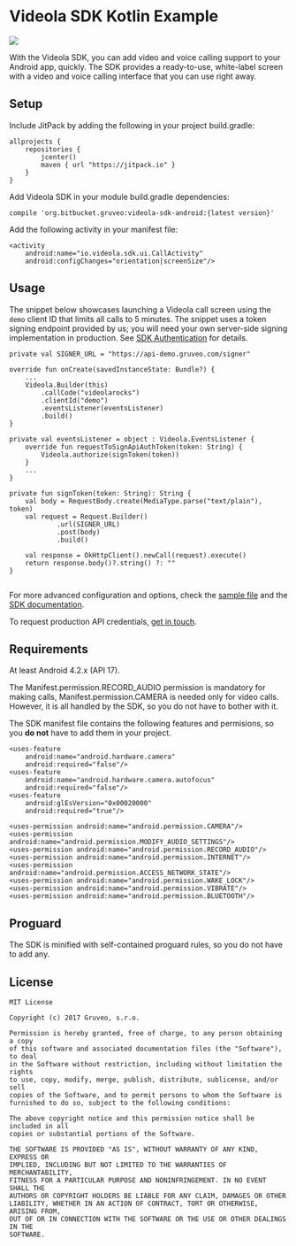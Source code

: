 Videola SDK Kotlin Example
=====

[![](https://jitpack.io/v/org.bitbucket.gruveo/videola-sdk-android.svg)](https://jitpack.io/#org.bitbucket.gruveo/videola-sdk-android)

With the Videola SDK, you can add video and voice calling support to your Android app, quickly. The SDK provides a ready-to-use, white-label screen with a video and voice calling interface that you can use right away.

Setup
-----
Include JitPack by adding the following in your project build.gradle:

```
allprojects {
    repositories {
        jcenter()
        maven { url "https://jitpack.io" }
    }
}
```

Add Videola SDK in your module build.gradle dependencies:

```
compile 'org.bitbucket.gruveo:videola-sdk-android:{latest version}'
```

Add the following activity in your manifest file:

```
<activity
    android:name="io.videola.sdk.ui.CallActivity"
    android:configChanges="orientation|screenSize"/>
```

Usage
-----
The snippet below showcases launching a Videola call screen using the `demo` client ID that limits all calls to 5 minutes. The snippet uses a token signing endpoint provided by us; you will need your own server-side signing implementation in production. See [SDK Authentication](https://videola.io/docs/android-sdk/authentication/) for details.

```
private val SIGNER_URL = "https://api-demo.gruveo.com/signer"

override fun onCreate(savedInstanceState: Bundle?) {
    ...    
    Videola.Builder(this)
        .callCode("videolarocks")
        .clientId("demo")
        .eventsListener(eventsListener)
        .build()
}
    
private val eventsListener = object : Videola.EventsListener {
    override fun requestToSignApiAuthToken(token: String) {
        Videola.authorize(signToken(token))
    }
    ...
}

private fun signToken(token: String): String {
    val body = RequestBody.create(MediaType.parse("text/plain"), token)
    val request = Request.Builder()
            .url(SIGNER_URL)
            .post(body)
            .build()

    val response = OkHttpClient().newCall(request).execute()
    return response.body()?.string() ?: ""
}
    
```

For more advanced configuration and options, check the <a href="https://github.com/Gruveo/videola-android-sdk-examples/blob/master/app/src/main/kotlin/videola/sample/MainActivity.kt">sample file</a> and the [SDK documentation](https://videola.io/docs/android-sdk/).

To request production API credentials, <a href="https://videola.io/signup/">get in touch</a>.

Requirements
------------
At least Android 4.2.x (API 17).

The Manifest.permission.RECORD_AUDIO permission is mandatory for making calls, Manifest.permission.CAMERA is needed only for video calls. However, it is all handled by the SDK, so you do not have to bother with it.

The SDK manifest file contains the following features and permisions, so you <b>do not</b> have to add them in your project.

```
<uses-feature
    android:name="android.hardware.camera"
    android:required="false"/>
<uses-feature
    android:name="android.hardware.camera.autofocus"
    android:required="false"/>
<uses-feature
    android:glEsVersion="0x00020000"
    android:required="true"/>

<uses-permission android:name="android.permission.CAMERA"/>
<uses-permission android:name="android.permission.MODIFY_AUDIO_SETTINGS"/>
<uses-permission android:name="android.permission.RECORD_AUDIO"/>
<uses-permission android:name="android.permission.INTERNET"/>
<uses-permission android:name="android.permission.ACCESS_NETWORK_STATE"/>
<uses-permission android:name="android.permission.WAKE_LOCK"/>
<uses-permission android:name="android.permission.VIBRATE"/>
<uses-permission android:name="android.permission.BLUETOOTH"/>
```

Proguard
--------
The SDK is minified with self-contained proguard rules, so you do not have to add any.

License
-------
```
MIT License

Copyright (c) 2017 Gruveo, s.r.o.

Permission is hereby granted, free of charge, to any person obtaining a copy
of this software and associated documentation files (the "Software"), to deal
in the Software without restriction, including without limitation the rights
to use, copy, modify, merge, publish, distribute, sublicense, and/or sell
copies of the Software, and to permit persons to whom the Software is
furnished to do so, subject to the following conditions:

The above copyright notice and this permission notice shall be included in all
copies or substantial portions of the Software.

THE SOFTWARE IS PROVIDED "AS IS", WITHOUT WARRANTY OF ANY KIND, EXPRESS OR
IMPLIED, INCLUDING BUT NOT LIMITED TO THE WARRANTIES OF MERCHANTABILITY,
FITNESS FOR A PARTICULAR PURPOSE AND NONINFRINGEMENT. IN NO EVENT SHALL THE
AUTHORS OR COPYRIGHT HOLDERS BE LIABLE FOR ANY CLAIM, DAMAGES OR OTHER
LIABILITY, WHETHER IN AN ACTION OF CONTRACT, TORT OR OTHERWISE, ARISING FROM,
OUT OF OR IN CONNECTION WITH THE SOFTWARE OR THE USE OR OTHER DEALINGS IN THE
SOFTWARE.
```
